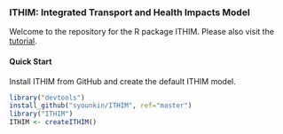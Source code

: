 ### ITHIM: Integrated Transport and Health Impacts Model

Welcome to the repository for the R package ITHIM. Please also visit
the [tutorial](https://github.com/syounkin/GHI/blob/master/R/tutorial.Rmd#ithim-package-tutorial).

#### Quick Start

Install ITHIM from GitHub and create the default ITHIM model.

```r
library("devtools")
install_github("syounkin/ITHIM", ref="master")
library("ITHIM")
ITHIM <- createITHIM()
```
